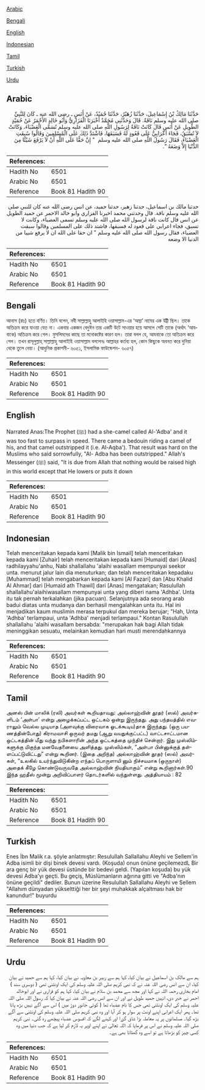 [Arabic](#arabic)

[Bengali](#bengali)

[English](#english)

[Indonesian](#indonesian)

[Tamil](#tamil)

[Turkish](#turkish)

[Urdu](#urdu)

## Arabic


<div dir="rtl" lang="ar" style={{fontSize:'larger',backgroundColor:'#f8f9fa',padding:20}}>
حَدَّثَنَا مَالِكُ بْنُ إِسْمَاعِيلَ، حَدَّثَنَا زُهَيْرٌ، حَدَّثَنَا حُمَيْدٌ، عَنْ أَنَسٍ ـ رضى الله عنه ـ كَانَ لِلنَّبِيِّ صلى الله عليه وسلم نَاقَةٌ‏.‏ قَالَ وَحَدَّثَنِي مُحَمَّدٌ أَخْبَرَنَا الْفَزَارِيُّ وَأَبُو خَالِدٍ الأَحْمَرُ عَنْ حُمَيْدٍ الطَّوِيلِ عَنْ أَنَسٍ قَالَ كَانَتْ نَاقَةٌ لِرَسُولِ اللَّهِ صلى الله عليه وسلم تُسَمَّى الْعَضْبَاءَ، وَكَانَتْ لاَ تُسْبَقُ، فَجَاءَ أَعْرَابِيٌّ عَلَى قَعُودٍ لَهُ فَسَبَقَهَا، فَاشْتَدَّ ذَلِكَ عَلَى الْمُسْلِمِينَ وَقَالُوا سُبِقَتِ الْعَضْبَاءُ، فَقَالَ رَسُولُ اللَّهِ صلى الله عليه وسلم ‏ "‏ إِنَّ حَقًّا عَلَى اللَّهِ أَنْ لاَ يَرْفَعَ شَيْئًا مِنَ الدُّنْيَا إِلاَّ وَضَعَهُ ‏"‏‏.‏
</div>
<div style={{backgroundColor:'#f8f9fa',padding:20, marginBottom: 10}}><table> <thead> <tr> <th>References:</th> <th></th> </tr> </thead> <tbody><tr><td>Hadith No</td><td>6501</td></tr><tr><td>Arabic No</td><td>6501</td></tr><tr><td>Reference</td><td>Book 81 Hadith 90</td></tr></tbody></table></div>


<div dir="rtl" lang="ar" style={{fontSize:'larger',backgroundColor:'#f8f9fa',padding:20}}>
حدثنا مالك بن اسماعيل، حدثنا زهير، حدثنا حميد، عن انس رضى الله عنه كان للنبي صلى الله عليه وسلم ناقة. قال وحدثني محمد اخبرنا الفزاري وابو خالد الاحمر عن حميد الطويل عن انس قال كانت ناقة لرسول الله صلى الله عليه وسلم تسمى العضباء، وكانت لا تسبق، فجاء اعرابي على قعود له فسبقها، فاشتد ذلك على المسلمين وقالوا سبقت العضباء، فقال رسول الله صلى الله عليه وسلم " ان حقا على الله ان لا يرفع شييا من الدنيا الا وضعه
</div>
<div style={{backgroundColor:'#f8f9fa',padding:20, marginBottom: 10}}><table> <thead> <tr> <th>References:</th> <th></th> </tr> </thead> <tbody><tr><td>Hadith No</td><td>6501</td></tr><tr><td>Arabic No</td><td>6501</td></tr><tr><td>Reference</td><td>Book 81 Hadith 90</td></tr></tbody></table></div>

## Bengali


<div dir="ltr" lang="bn" style={{fontSize:'larger',backgroundColor:'#f8f9fa',padding:20}}>
আনাস (রাঃ) হতে বর্ণিত। তিনি বলেন, নবী সাল্লাল্লাহু আলাইহি ওয়াসাল্লাম-এর ‘আয্বা’ নামের এক উট্নী ছিল। তাকে অতিক্রম করে যাওয়া যেত না। একবার একজন বেদুঈন তার একটি উটে সাওয়ার হয়ে আসলে সেটি তাকে (অর্থাৎ ‘আযবাকে) অতিক্রম করে গেল। মুসলিমদের কাছে তা মনোকষ্টের কারণ হল। তারা বলল যে, আযবাকে তো অতিক্রম করে গেল। তখন রাসূলুল্লাহ্ সাল্লাল্লাহু আলাইহি ওয়াসাল্লাম বললেনঃ আল্লাহর কর্তব্য হল, কোন কিছুকে অবনত করে দুনিয়া থেকে তুলে নেয়া। (আধুনিক প্রকাশনী- ৬০৫১, ইসলামিক ফাউন্ডেশন- ৬০৫৭)
</div>
<div style={{backgroundColor:'#f8f9fa',padding:20, marginBottom: 10}}><table> <thead> <tr> <th>References:</th> <th></th> </tr> </thead> <tbody><tr><td>Hadith No</td><td>6501</td></tr><tr><td>Arabic No</td><td>6501</td></tr><tr><td>Reference</td><td>Book 81 Hadith 90</td></tr></tbody></table></div>

## English


<div dir="ltr" lang="en" style={{fontSize:'larger',backgroundColor:'#f8f9fa',padding:20}}>
Narrated Anas:The Prophet (ﷺ) had a she-camel called Al-'Adba' and it was too fast to surpass in speed. There came a bedouin riding a camel of his, and that camel outstripped it (i.e. Al-Aqba'). That result was hard on the Muslims who said sorrowfully, "Al- Adba has been outstripped." Allah's Messenger (ﷺ) said, "It is due from Allah that nothing would be raised high in this world except that He lowers or puts it down
</div>
<div style={{backgroundColor:'#f8f9fa',padding:20, marginBottom: 10}}><table> <thead> <tr> <th>References:</th> <th></th> </tr> </thead> <tbody><tr><td>Hadith No</td><td>6501</td></tr><tr><td>Arabic No</td><td>6501</td></tr><tr><td>Reference</td><td>Book 81 Hadith 90</td></tr></tbody></table></div>

## Indonesian


<div dir="ltr" lang="id" style={{fontSize:'larger',backgroundColor:'#f8f9fa',padding:20}}>
Telah menceritakan kepada kami [Malik bin Ismail] telah menceritakan kepada kami [Zuhair] telah menceritakan kepada kami [Humaid] dari [Anas] radhilayyahu'anhu, Nabi shallallahu 'alaihi wasallam mempunyai seekor unta. menurut jalur lain dia menuturkan; dan telah menceritakan kepadaku [Muhammad] telah mengabarkan kepada kami [Al Fazari] dan [Abu Khalid Al Ahmar] dari [Humaid ath Thawil] dari [Anas] mengatakan; Rasulullah shallallahu'alaihiwasallam mempunyai unta yang diberi nama 'Adhba'. Unta itu tak pernah terkalahkan (jika pacuan). Selanjutnya ada seorang arab badui diatas unta mudanya dan berhasil mengalahkan unta itu. Hal ini menjadikan kaum muslimin merasa terpukul dan mereka berujar; "Hah, Unta 'Adhba' terlampaui, unta 'Adhba' menjadi terlampaui." Kontan Rasulullah shallallahu 'alaihi wasallam bersabda: "merupakan hak bagi Allah tidak meninggikan sesuatu, melainkan kemudian hari musti merendahkannya
</div>
<div style={{backgroundColor:'#f8f9fa',padding:20, marginBottom: 10}}><table> <thead> <tr> <th>References:</th> <th></th> </tr> </thead> <tbody><tr><td>Hadith No</td><td>6501</td></tr><tr><td>Arabic No</td><td>6501</td></tr><tr><td>Reference</td><td>Book 81 Hadith 90</td></tr></tbody></table></div>

## Tamil


<div dir="ltr" lang="ta" style={{fontSize:'larger',backgroundColor:'#f8f9fa',padding:20}}>
அனஸ் பின் மாலிக் (ரலி) அவர்கள் கூறியதாவது: அல்லாஹ்வின் தூதர் (ஸல்) அவர்களிடம் ‘அள்பா’ என்று அழைக்கப்பட்ட ஒட்டகம் ஒன்று இருந்தது. அது பந்தயத்தில் எவராலும் வெல்ல முடியாத (அளவுக்கு விரைவாக ஓடக்கூடிய)தாக இருந்தது. (ஒரு பயணத்தின்போது) கிராமவாசி ஒருவர் தமது (ஆறு வயதுக்குட்பட்ட) வாட்டசாட்டமான ஒட்டகத்தின் மீது வந்து நபிகளாரின் அந்த ஒட்டகத்தை முந்திச் சென்றார். இது முஸ்லிம்களுக்கு மிகுந்த மனவேதனையை அளித்தது. முஸ்லிம்கள், “அள்பா பின்னுக்குத் தள்ளப்பட்டுவிட்டது” என்று கூறினர். (இதை அறிந்த) அல்லாஹ்வின் தூதர் (ஸல்) அவர்கள், “உலகில் உயர்ந்துவிடுகின்ற எந்தப் பொருளாயி னும் நிச்சயமாக (ஒருநாள்) அதைக் கீழே கொண்டுவருவதே அல்லாஹ்வின் நியதியாகும்” என்று கூறினார்கள்.90 இந்த ஹதீஸ் மூன்று அறிவிப்பாளர் தொடர்களில் வந்துள்ளது. அத்தியாயம் : 82
</div>
<div style={{backgroundColor:'#f8f9fa',padding:20, marginBottom: 10}}><table> <thead> <tr> <th>References:</th> <th></th> </tr> </thead> <tbody><tr><td>Hadith No</td><td>6501</td></tr><tr><td>Arabic No</td><td>6501</td></tr><tr><td>Reference</td><td>Book 81 Hadith 90</td></tr></tbody></table></div>

## Turkish


<div dir="ltr" lang="tr" style={{fontSize:'larger',backgroundColor:'#f8f9fa',padding:20}}>
Enes İbn Malik r.a. şöyle anlatmıştır: Resulullah Sallallahu Aleyhi ve Sellem'in Adba isimli bir dişi binek devesi vardı. (Koşuda) onun önüne geçilemezdL Bir ara genç bir yük devesi üstünde bir bedevi geldi. (Yapılan koşuda) bu yük devesi Adba'yı geçti. Bu geçiş, Müslümanların ağırına gitti ve "Adba'nın önüne geçildi" dediler. Bunun üzerine Resulullah Sallallahu Aleyhi ve Sellem "Allahım dünyadan yükselttiği her bir şeyi muhakkak alçaltması hak bir kanundur!" buyurdu
</div>
<div style={{backgroundColor:'#f8f9fa',padding:20, marginBottom: 10}}><table> <thead> <tr> <th>References:</th> <th></th> </tr> </thead> <tbody><tr><td>Hadith No</td><td>6501</td></tr><tr><td>Arabic No</td><td>6501</td></tr><tr><td>Reference</td><td>Book 81 Hadith 90</td></tr></tbody></table></div>

## Urdu


<div dir="rtl" lang="ur" style={{fontSize:'larger',backgroundColor:'#f8f9fa',padding:20}}>
ہم سے مالک بن اسماعیل نے بیان کیا، کہا ہم سے زبیر بن معاویہ نے بیان کیا، کہا ہم سے حمید نے بیان کیا، ان سے انس رضی اللہ عنہ نے کہ نبی کریم صلی اللہ علیہ وسلم کی ایک اونٹنی تھی ( دوسری سند ) امام بخاری رحمہ اللہ نے کہا اور مجھ سے محمد بن سلام نے بیان کیا، کہا ہم کو فزاری نے اور ابوخالد احمر نے خبر دی، انہیں حمید طویل نے اور ان سے انس رضی اللہ عنہ نے بیان کیا کہ رسول اللہ صلی اللہ علیہ وسلم کی ایک اونٹنی تھی جس کا نام عضباء تھا ( کوئی جانور دوڑ میں ) اس سے آگے نہیں بڑھ پاتا تھا۔ پھر ایک اعرابی اپنے اونٹ پر سوار ہو کر آیا اور وہ نبی کریم صلی اللہ علیہ وسلم کی اونٹنی سے آگے بڑھ گیا۔ مسلمانوں پر یہ معاملہ بڑا شاق گزرا اور کہنے لگے کہ افسوس عضباء پیچھے رہ گئی۔ نبی کریم صلی اللہ علیہ وسلم نے اس پر فرمایا کہ اللہ تعالیٰ نے اپنے اوپر یہ لازم کر لیا ہے کہ جب دنیا میں وہ کسی چیز کو بڑھاتا ہے تو اسے وہ گھٹاتا بھی ہے۔
</div>
<div style={{backgroundColor:'#f8f9fa',padding:20, marginBottom: 10}}><table> <thead> <tr> <th>References:</th> <th></th> </tr> </thead> <tbody><tr><td>Hadith No</td><td>6501</td></tr><tr><td>Arabic No</td><td>6501</td></tr><tr><td>Reference</td><td>Book 81 Hadith 90</td></tr></tbody></table></div>